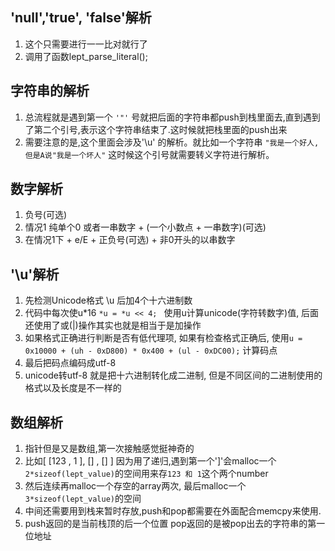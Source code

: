 ## 'null','true', 'false'解析
1. 这个只需要进行一一比对就行了
2. 调用了函数lept_parse_literal();

## 字符串的解析
1. 总流程就是遇到第一个 `'"'` 号就把后面的字符串都push到栈里面去,直到遇到了第二个引号,表示这个字符串结束了.这时候就把栈里面的push出来
2. 需要注意的是,这个里面会涉及'\u' 的解析。就比如一个字符串 `"我是一个好人,但是A说"我是一个坏人"`  这时候这个引号就需要转义字符进行解析。

## 数字解析
1. 负号(可选) 
2. 情况1 纯单个0 或者一串数字  + (一个小数点   +  一串数字)(可选)
3. 在情况1下 + e/E + 正负号(可选) +  非0开头的以串数字

## '\u'解析
1. 先检测Unicode格式 \u 后加4个十六进制数
2. 代码中每次使u*16  `*u = *u << 4; `  使用u计算unicode(字符转数字)值, 后面还使用了或(|)操作其实也就是相当于是加操作
3. 如果格式正确进行判断是否有低代理项, 如果有检查格式正确后, 使用`u = 0x10000 + (uh - 0xD800) * 0x400 + (ul - 0xDC00);`  计算码点
4. 最后把码点编码成utf-8
5. unicode转utf-8   就是把十六进制转化成二进制, 但是不同区间的二进制使用的格式以及长度是不一样的

## 数组解析
1. 指针但是又是数组,第一次接触感觉挺神奇的
2. 比如[ [123 , 1 ], [] , [] ]  因为用了递归,遇到第一个']'会malloc一个`2*sizeof(lept_value)`的空间用来存`123 和 1`这个两个number
3. 然后连续再malloc一个存空的array两次, 最后malloc一个`3*sizeof(lept_value)`的空间
4. 中间还需要用到栈来暂时存放,push和pop都需要在外面配合memcpy来使用.  
5. push返回的是当前栈顶的后一个位置 pop返回的是被pop出去的字符串的第一位地址